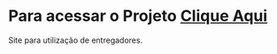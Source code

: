 # Para acessar o Projeto <a href="https://kevindevdbs.github.io/calculadora-dos-entregadores/">Clique Aqui</a>
 Site para utilização de entregadores. 
